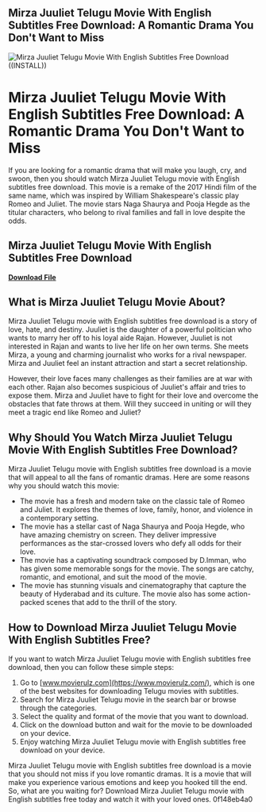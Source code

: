 ## Mirza Juuliet Telugu Movie With English Subtitles Free Download: A Romantic Drama You Don't Want to Miss

 
![Mirza Juuliet Telugu Movie With English Subtitles Free Download ((INSTALL))](https://s2.dmcdn.net/v/M_Rzo1X_iyp8RxHpV/x720)

 
# Mirza Juuliet Telugu Movie With English Subtitles Free Download: A Romantic Drama You Don't Want to Miss
 
If you are looking for a romantic drama that will make you laugh, cry, and swoon, then you should watch Mirza Juuliet Telugu movie with English subtitles free download. This movie is a remake of the 2017 Hindi film of the same name, which was inspired by William Shakespeare's classic play Romeo and Juliet. The movie stars Naga Shaurya and Pooja Hegde as the titular characters, who belong to rival families and fall in love despite the odds.
 
## Mirza Juuliet Telugu Movie With English Subtitles Free Download


[**Download File**](https://lodystiri.blogspot.com/?file=2tKpmi)

 
## What is Mirza Juuliet Telugu Movie About?
 
Mirza Juuliet Telugu movie with English subtitles free download is a story of love, hate, and destiny. Juuliet is the daughter of a powerful politician who wants to marry her off to his loyal aide Rajan. However, Juuliet is not interested in Rajan and wants to live her life on her own terms. She meets Mirza, a young and charming journalist who works for a rival newspaper. Mirza and Juuliet feel an instant attraction and start a secret relationship.
 
However, their love faces many challenges as their families are at war with each other. Rajan also becomes suspicious of Juuliet's affair and tries to expose them. Mirza and Juuliet have to fight for their love and overcome the obstacles that fate throws at them. Will they succeed in uniting or will they meet a tragic end like Romeo and Juliet?
 
## Why Should You Watch Mirza Juuliet Telugu Movie With English Subtitles Free Download?
 
Mirza Juuliet Telugu movie with English subtitles free download is a movie that will appeal to all the fans of romantic dramas. Here are some reasons why you should watch this movie:
 
- The movie has a fresh and modern take on the classic tale of Romeo and Juliet. It explores the themes of love, family, honor, and violence in a contemporary setting.
- The movie has a stellar cast of Naga Shaurya and Pooja Hegde, who have amazing chemistry on screen. They deliver impressive performances as the star-crossed lovers who defy all odds for their love.
- The movie has a captivating soundtrack composed by D.Imman, who has given some memorable songs for the movie. The songs are catchy, romantic, and emotional, and suit the mood of the movie.
- The movie has stunning visuals and cinematography that capture the beauty of Hyderabad and its culture. The movie also has some action-packed scenes that add to the thrill of the story.

## How to Download Mirza Juuliet Telugu Movie With English Subtitles Free?
 
If you want to watch Mirza Juuliet Telugu movie with English subtitles free download, then you can follow these simple steps:

1. Go to [www.movierulz.com](https://www.movierulz.com/), which is one of the best websites for downloading Telugu movies with subtitles.
2. Search for Mirza Juuliet Telugu movie in the search bar or browse through the categories.
3. Select the quality and format of the movie that you want to download.
4. Click on the download button and wait for the movie to be downloaded on your device.
5. Enjoy watching Mirza Juuliet Telugu movie with English subtitles free download on your device.

Mirza Juuliet Telugu movie with English subtitles free download is a movie that you should not miss if you love romantic dramas. It is a movie that will make you experience various emotions and keep you hooked till the end. So, what are you waiting for? Download Mirza Juuliet Telugu movie with English subtitles free today and watch it with your loved ones.
 0f148eb4a0
